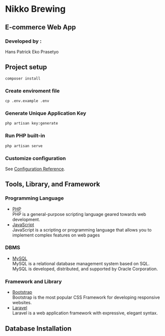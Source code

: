 # Nikko Brewing

## E-commerce Web App

### Developed by : 
Hans Patrick Eko Prasetyo

## Project setup
```
composer install
```

### Create enviroment file
```
cp .env.example .env
```

### Generate Unique Application Key
```
php artisan key:generate
```

### Run PHP built-in
```
php artisan serve
```

### Customize configuration
See [Configuration Reference](https://laravel-news.com/creating-configuration-in-laravel).

## Tools, Library, and Framework

### Programming Language

- [PHP](https://www.php.net/)
  <br>
  PHP is a general-purpose scripting language geared towards web development.
- [JavaScript](https://www.w3schools.com/js/)
  <br>
  JavaScript is a scripting or programming language that allows you to implement complex features on web pages

### DBMS

- [MySQL](https://www.mysql.com/)
  <br>
  MySQL is a relational database management system based on SQL. MySQL is developed, distributed, and supported by Oracle Corporation.

### Framework and Library

- [Bootstrap](https://getbootstrap.com/)
  <br>
  Bootstrap is the most popular CSS Framework for developing responsive websites.
- [Laravel](https://laravel.com/)
  <br>
  Laravel is a web application framework with expressive, elegant syntax.
  
## Database Installation
